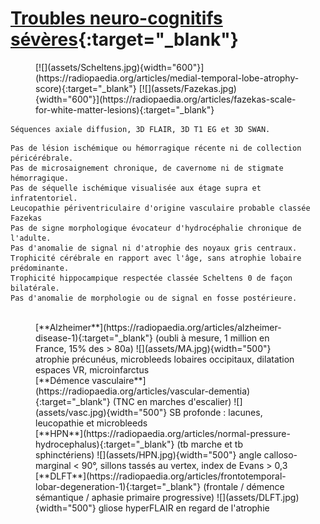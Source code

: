 # [Troubles neuro-cognitifs sévères](https://radiopaedia.org/articles/dementia){:target="_blank"}

<figure markdown="span">
    [![](assets/Scheltens.jpg){width="600"}](https://radiopaedia.org/articles/medial-temporal-lobe-atrophy-score){:target="_blank"}  
    [![](assets/Fazekas.jpg){width="600"}](https://radiopaedia.org/articles/fazekas-scale-for-white-matter-lesions){:target="_blank"}  
</figure>

```
Séquences axiale diffusion, 3D FLAIR, 3D T1 EG et 3D SWAN.
```
```
Pas de lésion ischémique ou hémorragique récente ni de collection péricérébrale.
Pas de microsaignement chronique, de cavernome ni de stigmate hémorragique.
Pas de séquelle ischémique visualisée aux étage supra et infratentoriel.
Leucopathie périventriculaire d'origine vasculaire probable classée Fazekas
Pas de signe morphologique évocateur d'hydrocéphalie chronique de l'adulte.
Pas d'anomalie de signal ni d'atrophie des noyaux gris centraux.
Trophicité cérébrale en rapport avec l'âge, sans atrophie lobaire prédominante.
Trophicité hippocampique respectée classée Scheltens 0 de façon bilatérale.
Pas d'anomalie de morphologie ou de signal en fosse postérieure.
```

<figure markdown="span">
    </br>
    [**Alzheimer**](https://radiopaedia.org/articles/alzheimer-disease-1){:target="_blank"} (oubli à mesure, 1 million en France, 15% des > 80a)  
    ![](assets/MA.jpg){width="500"}
    atrophie précunéus, microbleeds lobaires occipitaux, dilatation espaces VR, microinfarctus
    </br>  
    [**Démence vasculaire**](https://radiopaedia.org/articles/vascular-dementia){:target="_blank"} (TNC en marches d'escalier)
    ![](assets/vasc.jpg){width="500"}
    SB profonde : lacunes, leucopathie et microbleeds
    </br>  
    [**HPN**](https://radiopaedia.org/articles/normal-pressure-hydrocephalus){:target="_blank"} (tb marche et tb sphinctériens)
    ![](assets/HPN.jpg){width="500"}
    angle calloso-marginal < 90°, sillons tassés au vertex, index de Evans >  0,3
    </br>  
    [**DLFT**](https://radiopaedia.org/articles/frontotemporal-lobar-degeneration-1){:target="_blank"} (frontale / démence sémantique / aphasie primaire progressive)
    ![](assets/DLFT.jpg){width="500"}
    gliose hyperFLAIR en regard de l'atrophie
</figure>